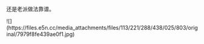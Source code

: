 <p>还是老派做法靠谱。</p>
![](https://files.e5n.cc/media_attachments/files/113/221/288/438/025/803/original/7979f8fe439ae0f1.jpg)